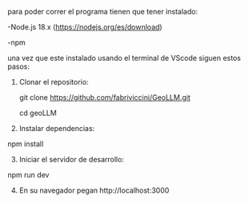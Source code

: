 para poder correr el programa tienen que tener instalado:

-Node.js 18.x  (https://nodejs.org/es/download)

-npm 

una vez que este instalado usando el terminal de VScode siguen estos pasos:

1. Clonar el repositorio:
   
   git clone https://github.com/fabriviccini/GeoLLM.git

   cd geoLLM

2. Instalar dependencias:

npm install

3. Iniciar el servidor de desarrollo:
  
  npm run dev

4. En su navegador pegan
  http://localhost:3000
